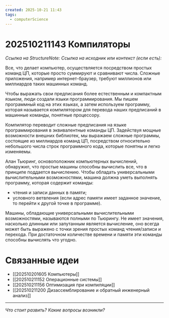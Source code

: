 ```yaml
---
created: 2025-10-21 11:43
tags:
  - computerScience
---
```

# 202510211143 Компиляторы

*Ссылка на StructureNote:*
*Ссылка на исходник или контекст (если есть):*

Все, что делает компьютер, осуществляется посредством простых команд ЦП, которые просто суммируют и сравнивают числа. Сложные приложения, например интернет-браузер, требуют миллионов или миллиардов таких машинных команд.

Чтобы выражать свои предписания более естественным и компактным языком, люди создали языки программирования. Мы пишем программный код на этих языках, а затем используем программу, которая называется компилятором для перевода наших предписаний в машинные команды, понятные процессору.

Компилятор переводит сложные предписания на языке программирования в эквивалентные команды ЦП. Задействуя мощные возможности внешних библиотек, мы выражаем сложные программы, состоящие из миллиардов команд ЦП, посредством относительно небольшого числа строк программного кода, которые понятны и легко изменяемы.

Алан Тьюринг, основоположник компьютерных вычислений, обнаружил, что простые машины способны вычислить все, что в принципе поддается вычислению. Чтобы обладать универсальными вычислительными возможностями, машина должна уметь выполнять программу, которая содержит команды:

- чтения и записи данных в памяти;
- условного ветвления (если адрес памяти имеет заданное значение, то перейти к другой точке в программе).

Машины, обладающие универсальными вычислительными возможностями, называются полными по Тьюрингу. Не имеет значения, насколько длинным или запутанным является вычисление, оно всегда может быть выражено с точки зрения простых команд чтения/записи и перехода. При достаточном количестве времени и памяти эти команды способны вычислять что угодно.

# Связанные идеи

- [[202510201605 Компьютеры]]
- [[202510211152 Операционные системы]]
- [[202510211156 Оптимизация при компиляции]]
- [[202510211200 Дизассемблирование и обратный инженерный анализ]]

---

*Что стоит развить? Какие вопросы возникли?*
